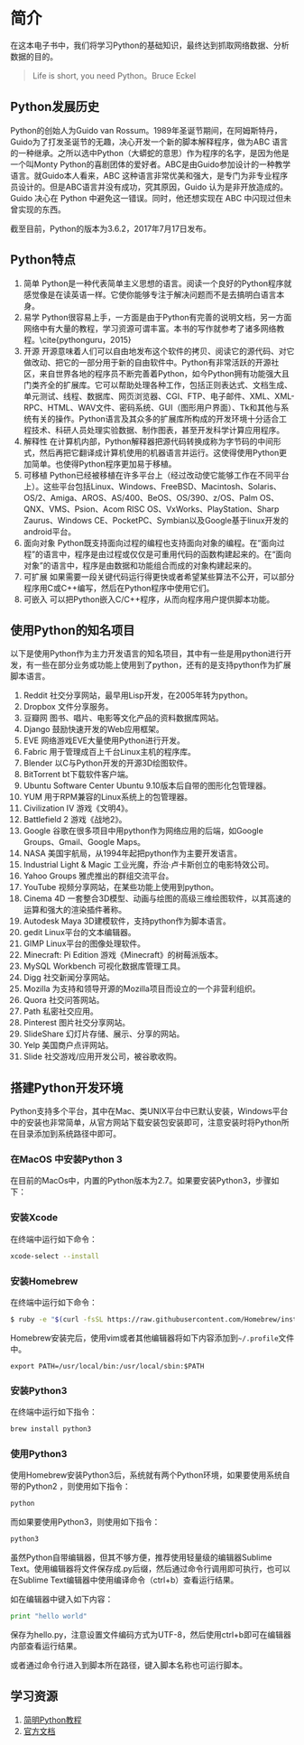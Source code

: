 # 简介

在这本电子书中，我们将学习Python的基础知识，最终达到抓取网络数据、分析数据的目的。

> Life is short, you need Python。Bruce Eckel

## Python发展历史

Python的创始人为Guido van Rossum。1989年圣诞节期间，在阿姆斯特丹，Guido为了打发圣诞节的无趣，决心开发一个新的脚本解释程序，做为ABC 语言的一种继承。之所以选中Python（大蟒蛇的意思）作为程序的名字，是因为他是一个叫Monty Python的喜剧团体的爱好者。ABC是由Guido参加设计的一种教学语言。就Guido本人看来，ABC 这种语言非常优美和强大，是专门为非专业程序员设计的。但是ABC语言并没有成功，究其原因，Guido 认为是非开放造成的。Guido 决心在 Python 中避免这一错误。同时，他还想实现在 ABC 中闪现过但未曾实现的东西。

截至目前，Python的版本为3.6.2，2017年7月17日发布。

## Python特点

1. 简单 Python是一种代表简单主义思想的语言。阅读一个良好的Python程序就感觉像是在读英语一样。它使你能够专注于解决问题而不是去搞明白语言本身。
2. 易学 Python很容易上手，一方面是由于Python有完善的说明文档，另一方面网络中有大量的教程，学习资源可谓丰富。本书的写作就参考了诸多网络教程。\cite{pythonguru，2015}
3. 开源 开源意味着人们可以自由地发布这个软件的拷贝、阅读它的源代码、对它做改动、把它的一部分用于新的自由软件中。Python有非常活跃的开源社区，来自世界各地的程序员不断完善着Python，如今Python拥有功能强大且门类齐全的扩展库。它可以帮助处理各种工作，包括正则表达式、文档生成、单元测试、线程、数据库、网页浏览器、CGI、FTP、电子邮件、XML、XML-RPC、HTML、WAV文件、密码系统、GUI（图形用户界面）、Tk和其他与系统有关的操作。Python语言及其众多的扩展库所构成的开发环境十分适合工程技术、科研人员处理实验数据、制作图表，甚至开发科学计算应用程序。
4. 解释性 在计算机内部，Python解释器把源代码转换成称为字节码的中间形式，然后再把它翻译成计算机使用的机器语言并运行。这使得使用Python更加简单。也使得Python程序更加易于移植。
5. 可移植 Python已经被移植在许多平台上（经过改动使它能够工作在不同平台上）。这些平台包括Linux、Windows、FreeBSD、Macintosh、Solaris、OS/2、Amiga、AROS、AS/400、BeOS、OS/390、z/OS、Palm OS、QNX、VMS、Psion、Acom RISC OS、VxWorks、PlayStation、Sharp Zaurus、Windows CE、PocketPC、Symbian以及Google基于linux开发的android平台。
6. 面向对象 Python既支持面向过程的编程也支持面向对象的编程。在“面向过程”的语言中，程序是由过程或仅仅是可重用代码的函数构建起来的。在“面向对象”的语言中，程序是由数据和功能组合而成的对象构建起来的。
7. 可扩展 如果需要一段关键代码运行得更快或者希望某些算法不公开，可以部分程序用C或C++编写，然后在Python程序中使用它们。
8. 可嵌入 可以把Python嵌入C/C++程序，从而向程序用户提供脚本功能。

## 使用Python的知名项目

以下是使用Python作为主力开发语言的知名项目，其中有一些是用python进行开发，有一些在部分业务或功能上使用到了python，还有的是支持python作为扩展脚本语言。

1. Reddit 社交分享网站，最早用Lisp开发，在2005年转为python。
1. Dropbox 文件分享服务。
1. 豆瓣网 图书、唱片、电影等文化产品的资料数据库网站。
1. Django 鼓励快速开发的Web应用框架。
1. EVE 网络游戏EVE大量使用Python进行开发。
1. Fabric 用于管理成百上千台Linux主机的程序库。
1. Blender 以C与Python开发的开源3D绘图软件。
1. BitTorrent bt下载软件客户端。
1. Ubuntu Software Center Ubuntu 9.10版本后自带的图形化包管理器。
1. YUM 用于RPM兼容的Linux系统上的包管理器。
1. Civilization IV 游戏《文明4》。
1. Battlefield 2 游戏《战地2》。
1. Google 谷歌在很多项目中用python作为网络应用的后端，如Google Groups、Gmail、Google Maps。
1. NASA 美国宇航局，从1994年起把python作为主要开发语言。
1. Industrial Light \& Magic 工业光魔，乔治·卢卡斯创立的电影特效公司。
1. Yahoo Groups 雅虎推出的群组交流平台。
1. YouTube 视频分享网站，在某些功能上使用到python。
1. Cinema 4D 一套整合3D模型、动画与绘图的高级三维绘图软件，以其高速的运算和强大的渲染插件著称。
1. Autodesk Maya 3D建模软件，支持python作为脚本语言。
1. gedit Linux平台的文本编辑器。
1. GIMP Linux平台的图像处理软件。
1. Minecraft: Pi Edition 游戏《Minecraft》的树莓派版本。
1. MySQL Workbench 可视化数据库管理工具。
1. Digg 社交新闻分享网站。
1. Mozilla 为支持和领导开源的Mozilla项目而设立的一个非营利组织。
1. Quora 社交问答网站。
1. Path 私密社交应用。
1. Pinterest 图片社交分享网站。
1. SlideShare 幻灯片存储、展示、分享的网站。
1. Yelp 美国商户点评网站。
1. Slide 社交游戏/应用开发公司，被谷歌收购。

## 搭建Python开发环境

Python支持多个平台，其中在Mac、类UNIX平台中已默认安装，Windows平台中的安装也非常简单，从官方网站下载安装包安装即可，注意安装时将Python所在目录添加到系统路径中即可。

### 在MacOS 中安装Python 3
在目前的MacOs中，内置的Python版本为2.7。如果要安装Python3，步骤如下：

### 安装Xcode

在终端中运行如下命令：

```bash
xcode-select --install
```

### 安装Homebrew

在终端中运行如下命令：

```bash
$ ruby -e "$(curl -fsSL https://raw.githubusercontent.com/Homebrew/install/master/install)"
```

Homebrew安装完后，使用vim或者其他编辑器将如下内容添加到`~/.profile`文件中。

```
export PATH=/usr/local/bin:/usr/local/sbin:$PATH
```

### 安装Python3

在终端中运行如下指令：

```bash
brew install python3
```

### 使用Python3

使用Homebrew安装Python3后，系统就有两个Python环境，如果要使用系统自带的Python2
，则使用如下指令：

```bash
python
```

而如果要使用Python3，则使用如下指令：

``` bash
python3
```

虽然Python自带编辑器，但其不够方便，推荐使用轻量级的编辑器Sublime Text。使用编辑器将文件保存成.py后缀，然后通过命令行调用即可执行，也可以在Sublime Text编辑器中使用编译命令（ctrl+b）查看运行结果。

如在编辑器中键入如下内容：

```python
print "hello world"
```

保存为hello.py，注意设置文件编码方式为UTF-8，然后使用ctrl+b即可在编辑器内部查看运行结果。

或者通过命令行进入到脚本所在路径，键入脚本名称也可运行脚本。

## 学习资源

1. [简明Python教程](https://bop.molun.net/)
1. [官方文档](https://www.python.org/doc/)



